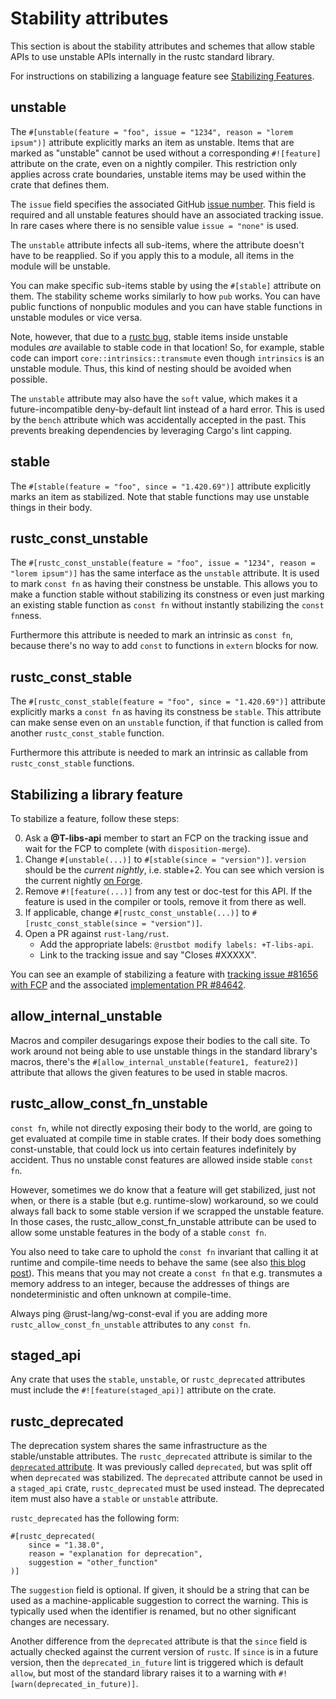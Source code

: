 # Stability attributes

<!-- toc -->

This section is about the stability attributes and schemes that allow stable
APIs to use unstable APIs internally in the rustc standard library.

For instructions on stabilizing a language feature see [Stabilizing
Features](./stabilization_guide.md).

## unstable

The `#[unstable(feature = "foo", issue = "1234", reason = "lorem ipsum")]`
attribute explicitly marks an item as unstable. Items that are marked as
"unstable" cannot be used without a corresponding `#![feature]` attribute on
the crate, even on a nightly compiler. This restriction only applies across
crate boundaries, unstable items may be used within the crate that defines
them.

The `issue` field specifies the associated GitHub [issue number]. This field is
required and all unstable features should have an associated tracking issue. In
rare cases where there is no sensible value `issue = "none"` is used.

The `unstable` attribute infects all sub-items, where the attribute doesn't
have to be reapplied. So if you apply this to a module, all items in the module
will be unstable.

You can make specific sub-items stable by using the `#[stable]` attribute on
them. The stability scheme works similarly to how `pub` works. You can have
public functions of nonpublic modules and you can have stable functions in
unstable modules or vice versa.

Note, however, that due to a [rustc bug], stable items inside unstable modules
*are* available to stable code in that location!  So, for example, stable code
can import `core::intrinsics::transmute` even though `intrinsics` is an
unstable module.  Thus, this kind of nesting should be avoided when possible.

The `unstable` attribute may also have the `soft` value, which makes it a
future-incompatible deny-by-default lint instead of a hard error. This is used
by the `bench` attribute which was accidentally accepted in the past. This
prevents breaking dependencies by leveraging Cargo's lint capping.

[issue number]: https://github.com/rust-lang/rust/issues
[rustc bug]: https://github.com/rust-lang/rust/issues/15702

## stable
The `#[stable(feature = "foo", since = "1.420.69")]` attribute explicitly
marks an item as stabilized. Note that stable functions may use unstable things in their body.

## rustc_const_unstable

The `#[rustc_const_unstable(feature = "foo", issue = "1234", reason = "lorem ipsum")]`
has the same interface as the `unstable` attribute. It is used to mark
`const fn` as having their constness be unstable. This allows you to make a
function stable without stabilizing its constness or even just marking an existing
stable function as `const fn` without instantly stabilizing the `const fn`ness.

Furthermore this attribute is needed to mark an intrinsic as `const fn`, because
there's no way to add `const` to functions in `extern` blocks for now.

## rustc_const_stable

The `#[rustc_const_stable(feature = "foo", since = "1.420.69")]` attribute explicitly marks
a `const fn` as having its constness be `stable`. This attribute can make sense
even on an `unstable` function, if that function is called from another
`rustc_const_stable` function.

Furthermore this attribute is needed to mark an intrinsic as callable from
`rustc_const_stable` functions.

## Stabilizing a library feature

To stabilize a feature, follow these steps:

0. Ask a **@T-libs-api** member to start an FCP on the tracking issue and wait for
   the FCP to complete (with `disposition-merge`).
1. Change `#[unstable(...)]` to `#[stable(since = "version")]`.
   `version` should be the *current nightly*, i.e. stable+2. You can see which version is
   the current nightly [on Forge](https://forge.rust-lang.org/#current-release-versions).
2. Remove `#![feature(...)]` from any test or doc-test for this API. If the feature is used in the
   compiler or tools, remove it from there as well.
3. If applicable, change `#[rustc_const_unstable(...)]` to
   `#[rustc_const_stable(since = "version")]`.
4. Open a PR against `rust-lang/rust`.
   - Add the appropriate labels: `@rustbot modify labels: +T-libs-api`.
   - Link to the tracking issue and say "Closes #XXXXX".

You can see an example of stabilizing a feature with
[tracking issue #81656 with FCP](https://github.com/rust-lang/rust/issues/81656)
and the associated
[implementation PR #84642](https://github.com/rust-lang/rust/pull/84642).

## allow_internal_unstable

Macros and compiler desugarings expose their bodies to the call
site. To work around not being able to use unstable things in the standard
library's macros, there's the `#[allow_internal_unstable(feature1, feature2)]`
attribute that allows the given features to be used in stable macros.

## rustc_allow_const_fn_unstable

`const fn`, while not directly exposing their body to the world, are going to get
evaluated at compile time in stable crates. If their body does something const-unstable,
that could lock us into certain features indefinitely by accident. Thus no unstable const
features are allowed inside stable `const fn`.

However, sometimes we do know that a feature will get
stabilized, just not when, or there is a stable (but e.g. runtime-slow) workaround, so we
could always fall back to some stable version if we scrapped the unstable feature.
In those cases, the rustc_allow_const_fn_unstable attribute can be used to allow some
unstable features in the body of a stable `const fn`.

You also need to take care to uphold the `const fn` invariant that calling it at runtime and
compile-time needs to behave the same (see also [this blog post][blog]). This means that you
may not create a `const fn` that e.g. transmutes a memory address to an integer,
because the addresses of things are nondeterministic and often unknown at
compile-time.

Always ping @rust-lang/wg-const-eval if you are adding more
`rustc_allow_const_fn_unstable` attributes to any `const fn`.

## staged_api

Any crate that uses the `stable`, `unstable`, or `rustc_deprecated` attributes
must include the `#![feature(staged_api)]` attribute on the crate.

## rustc_deprecated

The deprecation system shares the same infrastructure as the stable/unstable
attributes. The `rustc_deprecated` attribute is similar to the [`deprecated`
attribute]. It was previously called `deprecated`, but was split off when
`deprecated` was stabilized. The `deprecated` attribute cannot be used in a
`staged_api` crate, `rustc_deprecated` must be used instead. The deprecated
item must also have a `stable` or `unstable` attribute.

`rustc_deprecated` has the following form:

```rust,ignore
#[rustc_deprecated(
    since = "1.38.0",
    reason = "explanation for deprecation",
    suggestion = "other_function"
)]
```

The `suggestion` field is optional. If given, it should be a string that can be
used as a machine-applicable suggestion to correct the warning. This is
typically used when the identifier is renamed, but no other significant changes
are necessary.

Another difference from the `deprecated` attribute is that the `since` field is
actually checked against the current version of `rustc`. If `since` is in a
future version, then the `deprecated_in_future` lint is triggered which is
default `allow`, but most of the standard library raises it to a warning with
`#![warn(deprecated_in_future)]`.

[`deprecated` attribute]: https://doc.rust-lang.org/reference/attributes/diagnostics.html#the-deprecated-attribute
[blog]: https://www.ralfj.de/blog/2018/07/19/const.html
